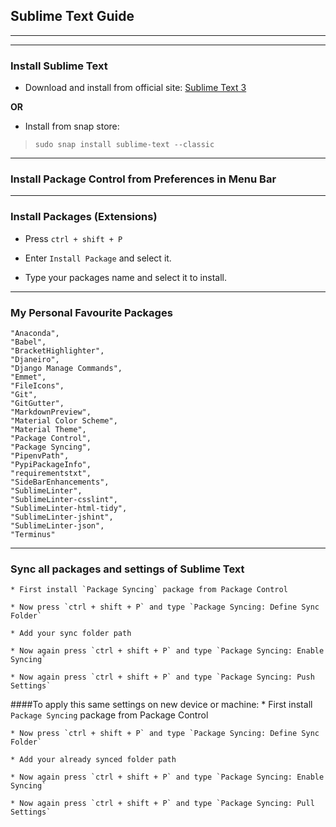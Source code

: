 ## Sublime Text Guide

***

***

### Install Sublime Text
* Download and install from official site: [Sublime Text 3](https://www.sublimetext.com/3) 

**OR**

* Install from snap store: 

> `sudo snap install sublime-text --classic`


***

### Install Package Control from Preferences in Menu Bar


***

### Install Packages (Extensions)

* Press `ctrl + shift + P` 

* Enter `Install Package` and select it.

* Type your packages name and select it to install.


***

### My Personal Favourite Packages

	"Anaconda",
	"Babel",
	"BracketHighlighter",
	"Djaneiro",
	"Django Manage Commands",
	"Emmet",
	"FileIcons",
	"Git",
	"GitGutter",
	"MarkdownPreview",
	"Material Color Scheme",
	"Material Theme",
	"Package Control",
	"Package Syncing",
	"PipenvPath",
	"PypiPackageInfo",
	"requirementstxt",
	"SideBarEnhancements",
	"SublimeLinter",
	"SublimeLinter-csslint",
	"SublimeLinter-html-tidy",
	"SublimeLinter-jshint",
	"SublimeLinter-json",
	"Terminus"


***

### Sync all packages and settings of Sublime Text

	* First install `Package Syncing` package from Package Control

	* Now press `ctrl + shift + P` and type `Package Syncing: Define Sync Folder`

	* Add your sync folder path

	* Now again press `ctrl + shift + P` and type `Package Syncing: Enable Syncing`

	* Now again press `ctrl + shift + P` and type `Package Syncing: Push Settings`

####To apply this same settings on new device or machine:
	* First install `Package Syncing` package from Package Control
	
	* Now press `ctrl + shift + P` and type `Package Syncing: Define Sync Folder`

	* Add your already synced folder path

	* Now again press `ctrl + shift + P` and type `Package Syncing: Enable Syncing`

	* Now again press `ctrl + shift + P` and type `Package Syncing: Pull Settings`
